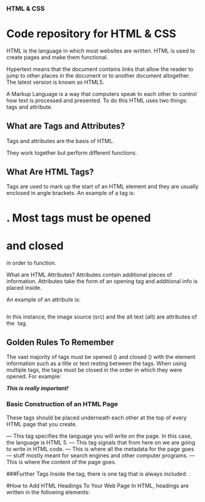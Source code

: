 ### HTML & CSS
# Code repository for HTML & CSS 

HTML is the language in which most websites are written. HTML is used to create pages and make them functional.

Hypertext means that the document contains links that allow the reader to jump to other places in the document or to another document altogether. The latest version is known as HTML5.

A Markup Language is a way that computers speak to each other to control how text is processed and presented. To do this HTML uses two things: tags and attribute.

## What are Tags and Attributes?
Tags and attributes are the basis of HTML.

They work together but perform different functions.

## What Are HTML Tags?
Tags are used to mark up the start of an HTML element and they are usually enclosed in angle brackets.
An example of a tag is: <h1>. Most tags must be opened <h1> and closed </h1> in order to function.


What are HTML Attributes?
Attributes contain additional pieces of information. Attributes take the form of an opening tag and additional info is placed inside.

An example of an attribute is:

<img src="" alt="">

In this instance, the image source (src) and the alt text (alt) are attributes of the <img> tag.

## Golden Rules To Remember
The vast majority of tags must be opened (<tag>) and closed (</tag>) with the element information such as a title or text resting between the tags.
When using multiple tags, the tags must be closed in the order in which they were opened. For example:

<strong><em>This is really important!</em></strong>


### Basic Construction of an HTML Page
These tags should be placed underneath each other at the top of every HTML page that you create.

<!DOCTYPE html> — This tag specifies the language you will write on the page. In this case, the language is HTML 5.

<html> — This tag signals that from here on we are going to write in HTML code.

<head> — This is where all the metadata for the page goes — stuff mostly meant for search engines and other computer programs.

<body> — This is where the content of the page goes.

###Further Tags
Inside the <head> tag, there is one tag that is always included: <title>, but there are others that are just as important:

<title>
This is where we insert the page name as it will appear at the top of the browser window or tab.
<meta>
This is where information about the document is stored: character encoding, name (page context), description.


###Let’s try out a basic <head> section:

<head>
<title>My First Webpage</title>
<meta charset="UTF-8">
<meta name="description" content="This field contains information about your page. It is usually around two sentences long.">.
<meta name="author" content="Conor Sheils">
</header>

#How to Add HTML Headings To Your Web Page
In HTML, headings are written in the following elements:

<h1>
<h2>
<h3>
<h4>
<h5>
<h6>
